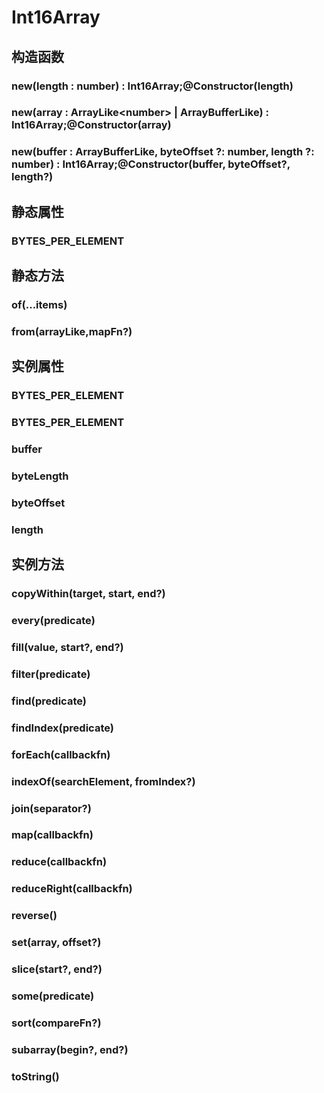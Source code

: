 # Int16Array


## 构造函数

### new(length : number) : Int16Array;@Constructor(length)

<!-- UTSJSON.Int16Array.Constructor.description -->

<!-- UTSJSON.Int16Array.Constructor.param -->

<!-- UTSJSON.Int16Array.Constructor.returnValue -->

<!-- UTSJSON.Int16Array.Constructor.test -->

<!-- UTSJSON.Int16Array.Constructor.compatibility -->

<!-- UTSJSON.Int16Array.Constructor.tutorial -->


### new(array : ArrayLike\<number> \| ArrayBufferLike) : Int16Array;@Constructor(array)

<!-- UTSJSON.Int16Array.Constructor_1.description -->

<!-- UTSJSON.Int16Array.Constructor_1.param -->

<!-- UTSJSON.Int16Array.Constructor_1.returnValue -->

<!-- UTSJSON.Int16Array.Constructor_1.test -->

<!-- UTSJSON.Int16Array.Constructor_1.compatibility -->

<!-- UTSJSON.Int16Array.Constructor_1.tutorial -->

### new(buffer : ArrayBufferLike, byteOffset ?: number, length ?: number) : Int16Array;@Constructor(buffer, byteOffset?, length?)

<!-- UTSJSON.Int16Array.Constructor_2.description -->

<!-- UTSJSON.Int16Array.Constructor_2.param -->

<!-- UTSJSON.Int16Array.Constructor_2.returnValue -->

<!-- UTSJSON.Int16Array.Constructor_2.test -->

<!-- UTSJSON.Int16Array.Constructor_2.compatibility -->

<!-- UTSJSON.Int16Array.Constructor_2.tutorial -->


## 静态属性


### BYTES_PER_ELEMENT

<!-- UTSJSON.Int16Array.BYTES_PER_ELEMENT.description -->

<!-- UTSJSON.Int16Array.BYTES_PER_ELEMENT.param -->

<!-- UTSJSON.Int16Array.BYTES_PER_ELEMENT.returnValue -->

<!-- UTSJSON.Int16Array.BYTES_PER_ELEMENT.test -->

<!-- UTSJSON.Int16Array.BYTES_PER_ELEMENT.compatibility -->

<!-- UTSJSON.Int16Array.BYTES_PER_ELEMENT.tutorial -->


## 静态方法


### of(...items)

<!-- UTSJSON.Int8Array.of.description -->

<!-- UTSJSON.Int8Array.of.param -->

<!-- UTSJSON.Int8Array.of.returnValue -->

<!-- UTSJSON.Int8Array.of.test -->

<!-- UTSJSON.Int8Array.of.compatibility -->

<!-- UTSJSON.Int8Array.of.tutorial -->

### from(arrayLike,mapFn?)

<!-- UTSJSON.Int8Array.from.description -->

<!-- UTSJSON.Int8Array.from.param -->

<!-- UTSJSON.Int8Array.from.returnValue -->

<!-- UTSJSON.Int8Array.from.test -->

<!-- UTSJSON.Int8Array.from.compatibility -->

<!-- UTSJSON.Int8Array.from.tutorial -->


## 实例属性


### BYTES_PER_ELEMENT

<!-- UTSJSON.Int16Array.BYTES_PER_ELEMENT.description -->

<!-- UTSJSON.Int16Array.BYTES_PER_ELEMENT.param -->

<!-- UTSJSON.Int16Array.BYTES_PER_ELEMENT.returnValue -->

<!-- UTSJSON.Int8Array.BYTES_PER_ELEMENT.test -->

<!-- UTSJSON.Int16Array.BYTES_PER_ELEMENT.compatibility -->

<!-- UTSJSON.Int16Array.BYTES_PER_ELEMENT.tutorial -->

### BYTES_PER_ELEMENT

<!-- UTSJSON.Int16Array.BYTES_PER_ELEMENT.description -->

<!-- UTSJSON.Int16Array.BYTES_PER_ELEMENT.param -->

<!-- UTSJSON.Int16Array.BYTES_PER_ELEMENT.returnValue -->

<!-- UTSJSON.Int8Array.BYTES_PER_ELEMENT.test -->

<!-- UTSJSON.Int16Array.BYTES_PER_ELEMENT.compatibility -->

<!-- UTSJSON.Int16Array.BYTES_PER_ELEMENT.tutorial -->

### buffer

<!-- UTSJSON.Int16Array.buffer.description -->

<!-- UTSJSON.Int16Array.buffer.param -->

<!-- UTSJSON.Int16Array.buffer.returnValue -->

<!-- UTSJSON.Int8Array.buffer.test -->

<!-- UTSJSON.Int16Array.buffer.compatibility -->

<!-- UTSJSON.Int16Array.buffer.tutorial -->

### byteLength

<!-- UTSJSON.Int16Array.byteLength.description -->

<!-- UTSJSON.Int16Array.byteLength.param -->

<!-- UTSJSON.Int16Array.byteLength.returnValue -->

<!-- UTSJSON.Int8Array.byteLength.test -->

<!-- UTSJSON.Int16Array.byteLength.compatibility -->

<!-- UTSJSON.Int16Array.byteLength.tutorial -->

### byteOffset

<!-- UTSJSON.Int16Array.byteOffset.description -->

<!-- UTSJSON.Int16Array.byteOffset.param -->

<!-- UTSJSON.Int16Array.byteOffset.returnValue -->

<!-- UTSJSON.Int8Array.byteOffset.test -->

<!-- UTSJSON.Int16Array.byteOffset.compatibility -->

<!-- UTSJSON.Int16Array.byteOffset.tutorial -->

### length

<!-- UTSJSON.Int16Array.length.description -->

<!-- UTSJSON.Int16Array.length.param -->

<!-- UTSJSON.Int16Array.length.returnValue -->

<!-- UTSJSON.Int8Array.length.test -->

<!-- UTSJSON.Int16Array.length.compatibility -->

<!-- UTSJSON.Int16Array.length.tutorial -->


## 实例方法


### copyWithin(target, start, end?)

<!-- UTSJSON.Int16Array.copyWithin.description -->

<!-- UTSJSON.Int16Array.copyWithin.param -->

<!-- UTSJSON.Int16Array.copyWithin.returnValue -->

<!-- UTSJSON.Int8Array.copyWithin.test -->

<!-- UTSJSON.Int16Array.copyWithin.compatibility -->

<!-- UTSJSON.Int16Array.copyWithin.tutorial -->

### every(predicate)

<!-- UTSJSON.Int16Array.every.description -->

<!-- UTSJSON.Int16Array.every.param -->

<!-- UTSJSON.Int16Array.every.returnValue -->

<!-- UTSJSON.Int8Array.every.test -->

<!-- UTSJSON.Int16Array.every.compatibility -->

<!-- UTSJSON.Int16Array.every.tutorial -->

### fill(value, start?, end?)

<!-- UTSJSON.Int16Array.fill.description -->

<!-- UTSJSON.Int16Array.fill.param -->

<!-- UTSJSON.Int16Array.fill.returnValue -->

<!-- UTSJSON.Int8Array.fill.test -->

<!-- UTSJSON.Int16Array.fill.compatibility -->

<!-- UTSJSON.Int16Array.fill.tutorial -->

### filter(predicate)

<!-- UTSJSON.Int16Array.filter.description -->

<!-- UTSJSON.Int16Array.filter.param -->

<!-- UTSJSON.Int16Array.filter.returnValue -->

<!-- UTSJSON.Int8Array.filter.test -->

<!-- UTSJSON.Int16Array.filter.compatibility -->

<!-- UTSJSON.Int16Array.filter.tutorial -->

### find(predicate)

<!-- UTSJSON.Int16Array.find.description -->

<!-- UTSJSON.Int16Array.find.param -->

<!-- UTSJSON.Int16Array.find.returnValue -->

<!-- UTSJSON.Int8Array.find.test -->

<!-- UTSJSON.Int16Array.find.compatibility -->

<!-- UTSJSON.Int16Array.find.tutorial -->

### findIndex(predicate)

<!-- UTSJSON.Int16Array.findIndex.description -->

<!-- UTSJSON.Int16Array.findIndex.param -->

<!-- UTSJSON.Int16Array.findIndex.returnValue -->

<!-- UTSJSON.Int8Array.findIndex.test -->

<!-- UTSJSON.Int16Array.findIndex.compatibility -->

<!-- UTSJSON.Int16Array.findIndex.tutorial -->

### forEach(callbackfn)

<!-- UTSJSON.Int16Array.forEach.description -->

<!-- UTSJSON.Int16Array.forEach.param -->

<!-- UTSJSON.Int16Array.forEach.returnValue -->

<!-- UTSJSON.Int8Array.forEach.test -->

<!-- UTSJSON.Int16Array.forEach.compatibility -->

<!-- UTSJSON.Int16Array.forEach.tutorial -->

### indexOf(searchElement, fromIndex?)

<!-- UTSJSON.Int16Array.indexOf.description -->

<!-- UTSJSON.Int16Array.indexOf.param -->

<!-- UTSJSON.Int16Array.indexOf.returnValue -->

<!-- UTSJSON.Int8Array.indexOf.test -->

<!-- UTSJSON.Int16Array.indexOf.compatibility -->

<!-- UTSJSON.Int16Array.indexOf.tutorial -->

### join(separator?)

<!-- UTSJSON.Int16Array.join.description -->

<!-- UTSJSON.Int16Array.join.param -->

<!-- UTSJSON.Int16Array.join.returnValue -->

<!-- UTSJSON.Int8Array.join.test -->

<!-- UTSJSON.Int16Array.join.compatibility -->

<!-- UTSJSON.Int16Array.join.tutorial -->

### map(callbackfn)

<!-- UTSJSON.Int16Array.map.description -->

<!-- UTSJSON.Int16Array.map.param -->

<!-- UTSJSON.Int16Array.map.returnValue -->

<!-- UTSJSON.Int8Array.map.test -->

<!-- UTSJSON.Int16Array.map.compatibility -->

<!-- UTSJSON.Int16Array.map.tutorial -->

### reduce(callbackfn)

<!-- UTSJSON.Int16Array.reduce.description -->

<!-- UTSJSON.Int16Array.reduce.param -->

<!-- UTSJSON.Int16Array.reduce.returnValue -->

<!-- UTSJSON.Int8Array.reduce.test -->

<!-- UTSJSON.Int16Array.reduce.compatibility -->

<!-- UTSJSON.Int16Array.reduce.tutorial -->

### reduceRight(callbackfn)

<!-- UTSJSON.Int16Array.reduceRight.description -->

<!-- UTSJSON.Int16Array.reduceRight.param -->

<!-- UTSJSON.Int16Array.reduceRight.returnValue -->

<!-- UTSJSON.Int8Array.reduceRight.test -->

<!-- UTSJSON.Int16Array.reduceRight.compatibility -->

<!-- UTSJSON.Int16Array.reduceRight.tutorial -->

### reverse()

<!-- UTSJSON.Int16Array.reverse.description -->

<!-- UTSJSON.Int16Array.reverse.param -->

<!-- UTSJSON.Int16Array.reverse.returnValue -->

<!-- UTSJSON.Int8Array.reverse.test -->

<!-- UTSJSON.Int16Array.reverse.compatibility -->

<!-- UTSJSON.Int16Array.reverse.tutorial -->

### set(array, offset?)

<!-- UTSJSON.Int16Array.set.description -->

<!-- UTSJSON.Int16Array.set.param -->

<!-- UTSJSON.Int16Array.set.returnValue -->

<!-- UTSJSON.Int8Array.set.test -->

<!-- UTSJSON.Int16Array.set.compatibility -->

<!-- UTSJSON.Int16Array.set.tutorial -->

### slice(start?, end?)

<!-- UTSJSON.Int16Array.slice.description -->

<!-- UTSJSON.Int16Array.slice.param -->

<!-- UTSJSON.Int16Array.slice.returnValue -->

<!-- UTSJSON.Int8Array.slice.test -->

<!-- UTSJSON.Int16Array.slice.compatibility -->

<!-- UTSJSON.Int16Array.slice.tutorial -->

### some(predicate)

<!-- UTSJSON.Int16Array.some.description -->

<!-- UTSJSON.Int16Array.some.param -->

<!-- UTSJSON.Int16Array.some.returnValue -->

<!-- UTSJSON.Int8Array.some.test -->

<!-- UTSJSON.Int16Array.some.compatibility -->

<!-- UTSJSON.Int16Array.some.tutorial -->

### sort(compareFn?)

<!-- UTSJSON.Int16Array.sort.description -->

<!-- UTSJSON.Int16Array.sort.param -->

<!-- UTSJSON.Int16Array.sort.returnValue -->

<!-- UTSJSON.Int8Array.sort.test -->

<!-- UTSJSON.Int16Array.sort.compatibility -->

<!-- UTSJSON.Int16Array.sort.tutorial -->

### subarray(begin?, end?)

<!-- UTSJSON.Int16Array.subarray.description -->

<!-- UTSJSON.Int16Array.subarray.param -->

<!-- UTSJSON.Int16Array.subarray.returnValue -->

<!-- UTSJSON.Int8Array.subarray.test -->

<!-- UTSJSON.Int16Array.subarray.compatibility -->

<!-- UTSJSON.Int16Array.subarray.tutorial -->

### toString()

<!-- UTSJSON.Int16Array.toString.description -->

<!-- UTSJSON.Int16Array.toString.param -->

<!-- UTSJSON.Int16Array.toString.returnValue -->

<!-- UTSJSON.Int8Array.toString.test -->

<!-- UTSJSON.Int16Array.toString.compatibility -->

<!-- UTSJSON.Int16Array.toString.tutorial -->
